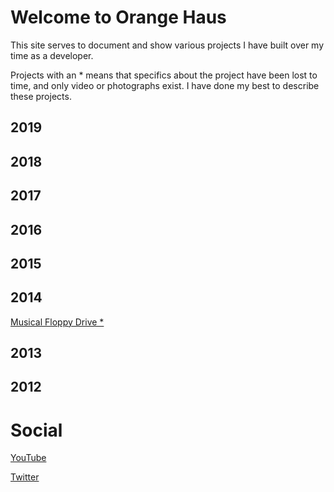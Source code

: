 # Welcome to Orange Haus
This site serves to document and show various projects I have built over my time as a developer.

Projects with an * means that specifics about the project have been lost to time, and only video or photographs exist. I have done my best to describe these projects.

## 2019

## 2018

## 2017

## 2016

## 2015

## 2014
[Musical Floppy Drive *](http://orange.haus/musicalfloppydrive)

## 2013

## 2012

# Social
[YouTube](https://www.youtube.com/user/thriftshopgames)

[Twitter](https://twitter.com/jacobbashista)